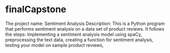 # finalCapstone

 The project name: Sentiment Analysis
 Description: This is a Python program that performs sentiment analysis on a data set of product reviews.
 It follows the steps: Implementing a sentiment analysis model using spaCy, preprocessing the text data, creating a function for sentiment analysis, testing your model on sample product reviews, 


